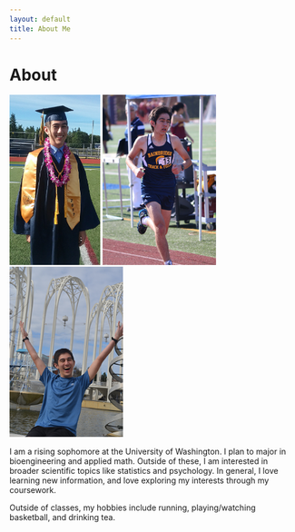 ```yaml
---
layout: default
title: About Me
---
```


# About

<img src="/assets/pictures/hsgraduation1.png" style="width:160px;height:300px;" title="Bainbridge High School Graduation">
<img src="/assets/pictures/running1.png" style="width:200px;height:300px;" title="Track Race (1600m Dash)">
<img src="/assets/pictures/happy1.png" style="width:200px;height:300px;" title="Pacific Science Center">


I am a rising sophomore at the University of Washington. I plan to major in bioengineering and applied math.
Outside of these, I am interested in broader scientific topics like statistics and psychology. In general, I love learning
new information, and love exploring my interests through my coursework.

Outside of classes, my hobbies include running, playing/watching basketball, and drinking tea. 
	
